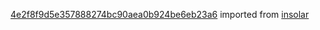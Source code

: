 [4e2f8f9d5e357888274bc90aea0b924be6eb23a6](https://github.com/insolar/insolar/commit/4e2f8f9d5e357888274bc90aea0b924be6eb23a6) imported from [insolar](https://github.com/insolar/insolar)
